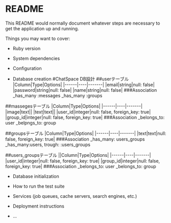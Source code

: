 # README

This README would normally document whatever steps are necessary to get the
application up and running.

Things you may want to cover:

* Ruby version

* System dependencies

* Configuration

* Database creation
#ChatSpace DB設計
##userテーブル
|Column|Type|Options|
|------|----|-------|
|email|string|null: false|
|password|string|null: false|
|name|string|null: false|
###Association
_has_many :messages
_has_many :groups

##massegesテーブル
|Column|Type|Options|
|------|----|-------|
|image|text||
|text|text||
|user_id|integer|null: false, foreign_key: true|
|group_id|integer|null: false, foreign_key: true|
###Association
_belongs_to: user
_belpngs_to: group

##groupsテーブル
|Column|Type|Options|
|------|----|-------|
|text|text|null: false, foreign_key: true|
###Association
_has_many: users_groups
_has_many:users, trough: :users_groups

##users_groupsテーブル
||Column|Type|Options|
|------|----|-------|
|user_id|integer|null: false, foreign_key: true|
|group_id|integer|null: false, foreign_key: true|
###Association
_belongs_to: user
_belongs_to: group


* Database initialization

* How to run the test suite

* Services (job queues, cache servers, search engines, etc.)

* Deployment instructions

* ...
